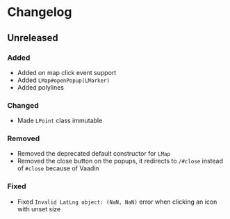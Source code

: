 # Changelog

## Unreleased

### Added

- Added on map click event support
- Added `LMap#openPopup(LMarker)`
- Added polylines

### Changed

- Made `LPoint` class immutable

### Removed

- Removed the deprecated default constructor for `LMap`
- Removed the close button on the popups, it redirects to `/#close` instead
  of `#close` because of Vaadin

### Fixed

- Fixed `Invalid LatLng object: (NaN, NaN)` error when clicking an icon with
  unset size
